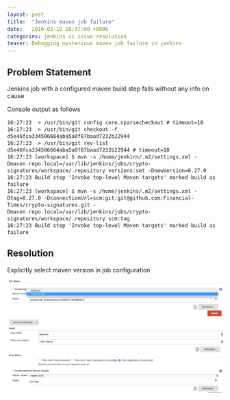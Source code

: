```yaml
---
layout: post
title:  "Jenkins maven job failure"
date:   2016-03-10 16:37:00 +0000   
categories: jenkins ci issue-resolution
teaser: Debugging mysterious maven job failure in jenkins
---  
```


## Problem Statement

Jenkins job with a configured maven build step fails without any info on cause

Console output as follows

    16:27:23  > /usr/bin/git config core.sparsecheckout # timeout=10
    16:27:23  > /usr/bin/git checkout -f d5e46fca334506664aba5a0f87baad7232b22944
    16:27:23  > /usr/bin/git rev-list d5e46fca334506664aba5a0f87baad7232b22944 # timeout=10
    16:27:23 [workspace] $ mvn -s /home/jenkins/.m2/settings.xml -Dmaven.repo.local=/var/lib/jenkins/jobs/crypto-signatures/workspace/.repository versions:set -DnewVersion=0.27.0
    16:27:23 Build step 'Invoke top-level Maven targets' marked build as failure
    16:27:23 [workspace] $ mvn -s /home/jenkins/.m2/settings.xml -Dtag=0.27.0 -DconnectionUrl=scm:git:git@github.com:Financial-Times/crypto-signatures.git -Dmaven.repo.local=/var/lib/jenkins/jobs/crypto-signatures/workspace/.repository scm:tag
    16:27:23 Build step 'Invoke top-level Maven targets' marked build as failure
    
## Resolution

Explicitly select maven version in job configuration
    
![jenkins config](/img/content/jenkins-job-maven.png)    
